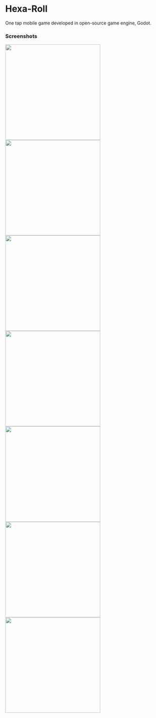 # Hexa-Roll
One tap mobile game developed in open-source game engine, Godot.

### Screenshots

<img src="https://github.com/fdezSeb01/Hexa-Roll/assets/110956552/df184681-0285-4feb-8dd0-af50e92fcc89" width="300">
<img src="https://github.com/fdezSeb01/Hexa-Roll/assets/110956552/5711515d-ab82-4b84-be0d-2d38c40c6bbf" width="300">
<img src="https://github.com/fdezSeb01/Hexa-Roll/assets/110956552/bca3fbb8-52cd-4700-9651-23471a4ddd69" width="300">
<img src="https://github.com/fdezSeb01/Hexa-Roll/assets/110956552/05f61677-b4a9-48de-87d1-8850770804aa" width="300">
<img src="https://github.com/fdezSeb01/Hexa-Roll/assets/110956552/b350c8b0-50e9-4838-af18-5c6c5e5bf188" width="300">
<img src="https://github.com/fdezSeb01/Hexa-Roll/assets/110956552/1700f9c7-a1fb-4adc-b323-e82fae4295f9" width="300">
<img src="https://github.com/fdezSeb01/Hexa-Roll/assets/110956552/f7dea84a-ce4d-4aa9-b12a-6a8a611058b8" width="300">
